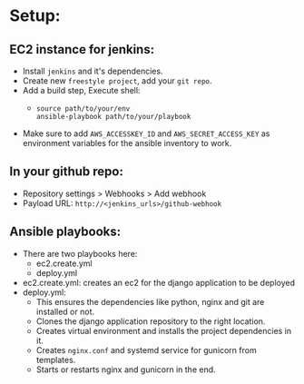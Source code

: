 # Setup:

## EC2 instance for jenkins:
- Install `jenkins` and it's dependencies.
- Create new `freestyle project`, add your `git repo`.
- Add a build step, Execute shell:
    -   ```shell
        source path/to/your/env
        ansible-playbook path/to/your/playbook
        ```
- Make sure to add `AWS_ACCESSKEY_ID` and `AWS_SECRET_ACCESS_KEY` as environment variables for the ansible inventory to work.

## In your github repo:
- Repository settings > Webhooks > Add webhook
- Payload URL: `http://<jenkins_urls>/github-webhook`

## Ansible playbooks:
- There are two playbooks here:
    - ec2.create.yml
    - deploy.yml
- ec2.create.yml: creates an ec2 for the django application to be deployed
- deploy.yml:
    - This ensures the dependencies like python, nginx and git are installed or not.
    - Clones the django application repository to the right location.
    - Creates virtual environment and installs the project dependencies in it.
    - Creates `nginx.conf` and systemd service for gunicorn from templates.
    - Starts or restarts nginx and gunicorn in the end.
